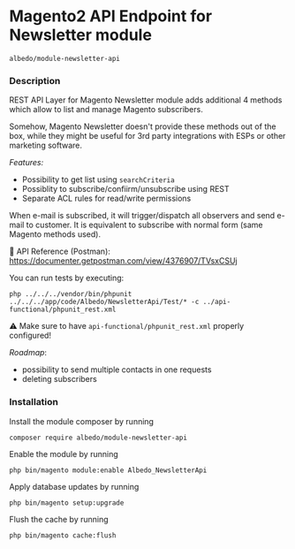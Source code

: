 # Magento2 API Endpoint for Newsletter module

    albedo/module-newsletter-api

### Description
REST API Layer for Magento Newsletter module adds additional 4 methods which allow to list and manage Magento subscribers.

Somehow, Magento Newsletter doesn't provide these methods out of the box, while they might be useful for 3rd party integrations with ESPs or other marketing software.

*Features:*
 - Possibility to get list using `searchCriteria`
 - Possiblity to subscribe/confiirm/unsubscribe using REST
 - Separate ACL rules for read/write permissions
 
 
When e-mail is subscribed, it will trigger/dispatch all observers and send e-mail to customer. It is equivalent to subscribe with normal form (same Magento methods used).

 📖  API Reference (Postman): https://documenter.getpostman.com/view/4376907/TVsxCSUj 
 
You can run tests by executing:
```$xslt 
php ../../../vendor/bin/phpunit ../../../app/code/Albedo/NewsletterApi/Test/* -c ../api-functional/phpunit_rest.xml 
```

⚠️ Make sure to have `api-functional/phpunit_rest.xml` properly configured!

*Roadmap*:
 - possibility to send multiple contacts in one requests
 - deleting subscribers

### Installation

 Install the module composer by running 
 
 `composer require albedo/module-newsletter-api`
 
 Enable the module by running 
 
 `php bin/magento module:enable Albedo_NewsletterApi`
 
Apply database updates by running 

`php bin/magento setup:upgrade`


 Flush the cache by running 
 
 `php bin/magento cache:flush`





